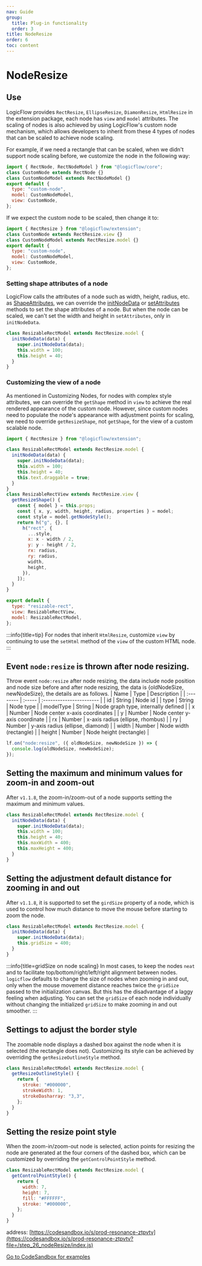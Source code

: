 ```yaml
---
nav: Guide
group:
  title: Plug-in functionality
  order: 3
title: NodeResize
order: 6
toc: content
---
```


# NodeResize

## Use

LogicFlow provides `RectResize`, `EllipseResize`, `DiamonResize`, `HtmlResize` in the extension package, each node has `view` and `model` attributes. The scaling of nodes is also achieved by using LogicFlow's custom node mechanism, which allows developers to inherit from these 4 types of nodes that can be scaled to achieve node scaling.

For example, if we need a rectangle that can be scaled, when we didn't support node scaling before, we customize the node in the following way:

```jsx | pure
import { RectNode, RectNodeModel } from "@logicflow/core";
class CustomNode extends RectNode {}
class CustomNodeModel extends RectNodeModel {}
export default {
  type: "custom-node",
  model: CustomNodeModel,
  view: CustomNode,
};
```

If we expect the custom node to be scaled, then change it to:

```jsx | pure
import { RectResize } from "@logicflow/extension";
class CustomNode extends RectResize.view {}
class CustomNodeModel extends RectResize.model {}
export default {
  type: "custom-node",
  model: CustomNodeModel,
  view: CustomNode,
};
```

### Setting shape attributes of a node

LogicFlow calls the attributes of a node such as width, height, radius, etc. as [ShapeAttributes](/en-US/api/node-model-api#ShapeAttributes), we can override the [initNodeData](/en-US/api/node-model-api#getoutlinestyle) or [ setAttributes](/en-US/api/node-model-api#setattributes) methods to set the shape attributes of a node. But when the node can be scaled, we can't set the width and height in `setAttributes`, only in `initNodeData`.

```jsx | pure
class ResizableRectModel extends RectResize.model {
  initNodeData(data) {
    super.initNodeData(data);
    this.width = 100;
    this.height = 40;
  }
}
```

### Customizing the view of a node

As mentioned in Customizing Nodes, for nodes with complex style attributes, we can override the `getShape` method in `view` to achieve the real rendered appearance of the custom node. However, since custom nodes need to populate the node's appearance with adjustment points for scaling, we need to override `getResizeShape`, not `getShape`, for the view of a custom scalable node.

```jsx | pure
import { RectResize } from "@logicflow/extension";

class ResizableRectModel extends RectResize.model {
  initNodeData(data) {
    super.initNodeData(data);
    this.width = 100;
    this.height = 40;
    this.text.draggable = true;
  }
}
class ResizableRectView extends RectResize.view {
  getResizeShape() {
    const { model } = this.props;
    const { x, y, width, height, radius, properties } = model;
    const style = model.getNodeStyle();
    return h("g", {}, [
      h("rect", {
        ...style,
        x: x - width / 2,
        y: y - height / 2,
        rx: radius,
        ry: radius,
        width,
        height,
      }),
    ]);
  }
}

export default {
  type: "resizable-rect",
  view: ResizableRectView,
  model: ResizableRectModel,
};
```

:::info{title=tip}
For nodes that inherit `HtmlResize`, customize `view` by continuing to use the `setHtml` method of the `view` of the custom HTML node.
:::

## Event `node:resize` is thrown after node resizing.

Throw event `node:resize` after node resizing, the data include node position and node size before and after node resizing, the data is {oldNodeSize, newNodeSize}, the details are as follows.
| Name | Type | Description               |
| :-------- | :----- | :----------------------- |
| id        | String | Node id                  |
| type      | String | Node type           |
| modelType | String | Node graph type, internally defined |
| x         | Number | Node center x-axis coordinates       |
| y         | Number | Node center y-axis coordinate         |
| rx        | Number | x-axis radius (ellipse, rhombus)      |
| ry        | Number | y-axis radius (ellipse, diamond)    |
| width     | Number | Node width (rectangle)              |
| height    | Number | Node height (rectangle)              |

```jsx | pure
lf.on("node:resize", ({ oldNodeSize, newNodeSize }) => {
  console.log(oldNodeSize, newNodeSize);
});
```

## Setting the maximum and minimum values for zoom-in and zoom-out

After `v1.1.8`, the zoom-in/zoom-out of a node supports setting the maximum and minimum values.

```jsx | pure
class ResizableRectModel extends RectResize.model {
  initNodeData(data) {
    super.initNodeData(data);
    this.width = 100;
    this.height = 40;
    this.maxWidth = 400;
    this.maxHeight = 400;
  }
}
```

## Setting the adjustment default distance for zooming in and out

After `v1.1.8`, it is supported to set the `girdSize` property of a node, which is used to control how much distance to move the mouse before starting to zoom the node.

```jsx | pure
class ResizableRectModel extends RectResize.model {
  initNodeData(data) {
    super.initNodeData(data);
    this.gridSize = 400;
  }
}
```
:::info{title=gridSize on node scaling}
In most cases, to keep the nodes `neat` and to facilitate top/bottom/right/left/right alignment between nodes. `logicflow` defaults to change the size of nodes when zooming in and out, only when the mouse movement distance reaches twice the `gridSize` passed to the initialization canvas. But this has the disadvantage of a laggy feeling when adjusting. You can set the `gridSize` of each node individually without changing the initialized `gridSize` to make zooming in and out smoother.
:::

## Settings to adjust the border style

The zoomable node displays a dashed box against the node when it is selected (the rectangle does not). Customizing its style can be achieved by overriding the `getResizeOutlineStyle` method.

```jsx | pure
class ResizableRectModel extends RectResize.model {
  getResizeOutlineStyle() {
    return {
      stroke: "#000000",
      strokeWidth: 1,
      strokeDasharray: "3,3",
    };
  }
}
```

## Setting the resize point style

When the zoom-in/zoom-out node is selected, action points for resizing the node are generated at the four corners of the dashed box, which can be customized by overriding the `getControlPointStyle` method.

```jsx | pure
class ResizableRectModel extends RectResize.model {
  getControlPointStyle() {
    return {
      width: 7,
      height: 7,
      fill: "#FFFFFF",
      stroke: "#000000",
    };
  }
}
```

address: [https://codesandbox.io/s/prod-resonance-ztpvtv](https://codesandbox.io/s/prod-resonance-ztpvtv?file=/step_26_nodeResize/index.js)

<a href="https://codesandbox.io/embed/prod-resonance-ztpvtv?fontsize=14&hidenavigation=1&theme=dark&view=preview" target="_blank"> Go to CodeSandbox for examples </a>
